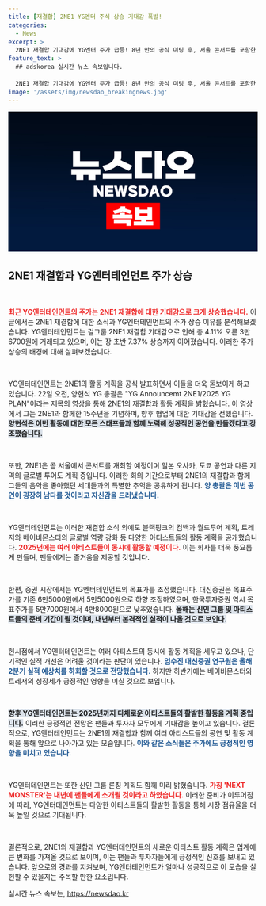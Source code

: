 ```yaml
---
title: [재결합] 2NE1 YG엔터 주식 상승 기대감 폭발!
categories:
  - News
excerpt: >
  2NE1 재결합 기대감에 YG엔터 주가 급등! 8년 만의 공식 미팅 후, 서울 콘서트를 포함한 글로벌 투어도 예정돼 있어 팬들의 설렘이 커지고 있습니다. 과연 이들이 어떤 무대를 선보일지 주목하세요!
feature_text: >
  ## adskorea 실시간 뉴스 속보입니다.

  2NE1 재결합 기대감에 YG엔터 주가 급등! 8년 만의 공식 미팅 후, 서울 콘서트를 포함한 글로벌 투어도 예정돼 있어 팬들의 설렘이 커지고 있습니다. 과연 이들이 어떤 무대를 선보일지 주목하세요!
image: '/assets/img/newsdao_breakingnews.jpg'
---
```


<p><img src="/assets/img/newsdao_breakingnews.jpg" alt="adskorea 속보" /></p>

<h2 data-ke-size="size26">2NE1 재결합과 YG엔터테인먼트 주가 상승</h2>

<p data-ke-size="size16">&nbsp;</p>

<p><b><span style="color: #ee2323;">최근 YG엔터테인먼트의 주가는 2NE1 재결합에 대한 기대감으로 크게 상승했습니다.</span></b> 이 글에서는 2NE1 재결합에 대한 소식과 YG엔터테인먼트의 주가 상승 이유를 분석해보겠습니다. YG엔터테인먼트는 걸그룹 2NE1 재결합 기대감으로 인해 총 4.11% 오른 3만6700원에 거래되고 있으며, 이는 장 초반 7.37% 상승까지 이어졌습니다. 이러한 주가 상승의 배경에 대해 살펴보겠습니다.</p>

<p data-ke-size="size16">&nbsp;</p>

<p>YG엔터테인먼트는 2NE1의 활동 계획을 공식 발표하면서 이들을 더욱 돋보이게 하고 있습니다. 22일 오전, 양현석 YG 총괄은 "YG Announcemt 2NE1/2025 YG PLAN"이라는 제목의 영상을 통해 2NE1의 재결합과 활동 계획을 밝혔습니다. 이 영상에서 그는 2NE1과 함께한 15주년을 기념하며, 향후 협업에 대한 기대감을 전했습니다. <b><span style="background-color: #21538527;">양현석은 이번 활동에 대한 모든 스태프들과 함께 노력해 성공적인 공연을 만들겠다고 강조했습니다.</span></b> </p>

<p data-ke-size="size16">&nbsp;</p>

<p>또한, 2NE1은 곧 서울에서 콘서트를 개최할 예정이며 일본 오사카, 도쿄 공연과 다른 지역의 글로벌 투어도 계획 중입니다. 이러한 회의 기간으로부터 2NE1의 재결합과 함께 그들의 음악을 좋아했던 세대들과의 특별한 추억을 공유하게 됩니다. <b><span style="color: #1a5490;">양 총괄은 이번 공연이 굉장히 남다를 것이라고 자신감을 드러냈습니다.</span></b> </p>

<p data-ke-size="size16">&nbsp;</p>

<p>YG엔터테인먼트는 이러한 재결합 소식 외에도 블랙핑크의 컴백과 월드투어 계획, 트레저와 베이비몬스터의 글로벌 역량 강화 등 다양한 아티스트들의 활동 계획을 공개했습니다. <b><span style="color: #ee2323;">2025년에는 여러 아티스트들이 동시에 활동할 예정이다.</span></b> 이는 회사를 더욱 풍요롭게 만들며, 팬들에게는 즐거움을 제공할 것입니다.</p>

<p data-ke-size="size16">&nbsp;</p>

<p>한편, 증권 시장에서는 YG엔터테인먼트의 목표가를 조정했습니다. 대신증권은 목표주가를 기존 6만5000원에서 5만5000원으로 하향 조정하였으며, 한국투자증권 역시 목표주가를 5만7000원에서 4만8000원으로 낮추었습니다. <b><span style="background-color: #21538527;">올해는 신인 그룹 및 아티스트들의 준비 기간이 될 것이며, 내년부터 본격적인 실적이 나올 것으로 보인다.</span></b> </p>

<p data-ke-size="size16">&nbsp;</p>

<p>현시점에서 YG엔터테인먼트는 여러 아티스트의 동시에 활동 계획을 세우고 있으나, 단기적인 실적 개선은 어려울 것이라는 판단이 있습니다. <b><span style="color: #1a5490;">임수진 대신증권 연구원은 올해 2분기 실적 예상치를 하회할 것으로 전망했습니다.</span></b> 하지만 하반기에는 베이비몬스터와 트레저의 성장세가 긍정적인 영향을 미칠 것으로 보입니다. </p>

<p data-ke-size="size16">&nbsp;</p>

<p><b><span style="background-color: #21538527;">향후 YG엔터테인먼트는 2025년까지 다채로운 아티스트들의 활발한 활동을 계획 중입니다.</span></b> 이러한 긍정적인 전망은 팬들과 투자자 모두에게 기대감을 높이고 있습니다. 결론적으로, YG엔터테인먼트는 2NE1의 재결합과 함께 여러 아티스트들의 공연 및 활동 계획을 통해 앞으로 나아가고 있는 모습입니다. <b><span style="color: #1a5490;">이와 같은 소식들은 주가에도 긍정적인 영향을 미치고 있습니다.</span></b></p>

<p data-ke-size="size16">&nbsp;</p>

<p>YG엔터테인먼트는 또한 신인 그룹 론칭 계획도 함께 미리 밝혔습니다. <b><span style="color: #ee2323;">가칭 'NEXT MONSTER'는 내년에 팬들에게 소개될 것이라고 하였습니다.</span></b> 이러한 준비가 이루어짐에 따라, YG엔터테인먼트는 다양한 아티스트들의 활발한 활동을 통해 시장 점유율을 더욱 높일 것으로 기대됩니다. </p>

<p data-ke-size="size16">&nbsp;</p>

<p>결론적으로, 2NE1의 재결합과 YG엔터테인먼트의 새로운 아티스트 활동 계획은 업계에 큰 변화를 가져올 것으로 보이며, 이는 팬들과 투자자들에게 긍정적인 신호를 보내고 있습니다. 앞으로의 경과를 지켜보며, YG엔터테인먼트가 얼마나 성공적으로 이 모습을 실현할 수 있을지는 주목할 만한 요소입니다. </p>
실시간 뉴스 속보는, <a href="https://newsdao.kr" rel="dofollow">https://newsdao.kr</a>


